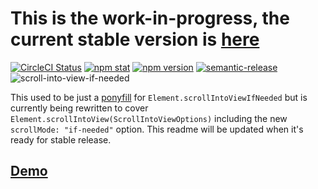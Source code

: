 # This is the work-in-progress, the current stable version is [here](https://github.com/stipsan/scroll-into-view-if-needed/tree/v1)

[![CircleCI Status](https://img.shields.io/circleci/project/github/stipsan/scroll-into-view-if-needed.svg?style=flat-square)](https://circleci.com/gh/stipsan/scroll-into-view-if-needed)
[![npm stat](https://img.shields.io/npm/dm/scroll-into-view-if-needed.svg?style=flat-square)](https://npm-stat.com/charts.html?package=scroll-into-view-if-needed)
[![npm version](https://img.shields.io/npm/v/scroll-into-view-if-needed.svg?style=flat-square)](https://www.npmjs.com/package/scroll-into-view-if-needed)
[![semantic-release](https://img.shields.io/badge/%20%20%F0%9F%93%A6%F0%9F%9A%80-semantic--release-e10079.svg?style=flat-square)](https://github.com/semantic-release/semantic-release)
![scroll-into-view-if-needed](https://user-images.githubusercontent.com/81981/39338772-34165fb2-49c5-11e8-9d29-38acb6842db8.png)

This used to be just a [ponyfill](https://ponyfill.com) for
`Element.scrollIntoViewIfNeeded` but is currently being rewritten to cover
`Element.scrollIntoView(ScrollIntoViewOptions)` including the new `scrollMode: "if-needed"` option. This readme will be updated when it's ready for stable
release.

## [Demo](https://scroll-into-view-if-needed.netlify.com)
